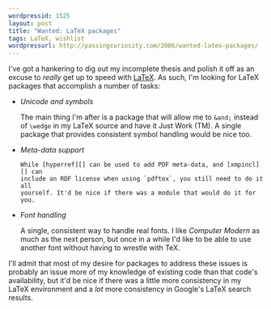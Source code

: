 ```yaml
---
wordpressid: 1525
layout: post
title: "Wanted: LaTeX packages"
tags: LaTeX, wishlist
wordpressurl: http://passingcuriosity.com/2006/wanted-latex-packages/
---
```


I've got a hankering to dig out my incomplete thesis and polish it off as an
excuse to *really* get up to speed with [LaTeX](http://www.tug.org/). As such,
I'm looking for LaTeX packages that accomplish a number of tasks:

- *Unicode and symbols*

    The main thing I'm after is a package that will allow me to `&and;` instead
    of `\wedge` in my LaTeX source and have it Just Work (TM). A single package
    that provides consistent symbol handling would be nice too.

- *Meta-data support*

      While [hyperref][] can be used to add PDF meta-data, and [xmpincl][] can
      include an RDF license when using `pdftex`, you still need to do it all
      yourself. It'd be nice if there was a module that would do it for you.

- *Font handling*

    A single, consistent way to handle real fonts. I like *Computer Modern* as
    much as the next person, but once in a while I'd like to be able to use
    another font without having to wrestle with TeX.

I'll admit that most of my desire for packages to address these issues is
probably an issue more of my knowledge of existing code than that code's
availability, but it'd be nice if there was a little more consistency in my
LaTeX environment and a *lot* more consistency in Google's LaTeX search
results.

[hyperref]: http://www.tug.org/applications/hyperref/
[xmpincl]: http://www.ctan.org/tex-archive/macros/latex/contrib/xmpincl
